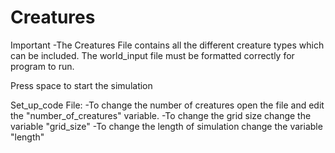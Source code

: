 # Creatures

Important
  -The Creatures File contains all the different creature types which can be included.
  The world_input file must be formatted correctly for program to run.
  
  Press space to start the simulation

Set_up_code File:
  -To change the number of creatures open the file and edit the "number_of_creatures" variable.
  -To change the grid size change the variable "grid_size"
  -To change the length of simulation change the variable "length"
